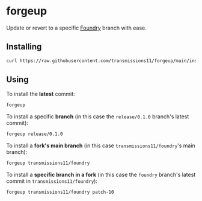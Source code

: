 # forgeup

Update or revert to a specific [Foundry](https://github.com/gakonst/foundry) branch with ease.

## Installing

```sh
curl https://raw.githubusercontent.com/transmissions11/forgeup/main/install | bash
```

## Using

To install the **latest** commit:

```sh
forgeup
```

To install a specific **branch** (in this case the `release/0.1.0` branch's latest commit):

```sh
forgeup release/0.1.0
```

To install a **fork's main branch** (in this case `transmissions11/foundry`'s main branch):

```sh
forgeup transmissions11/foundry
```

To install a **specific branch in a fork** (in this case the `foundry` branch's latest commit in `transmissions11/foundry`):

```sh
forgeup transmissions11/foundry patch-10
```
